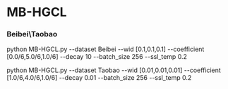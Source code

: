 # MB-HGCL
### Beibei\Taobao

python MB-HGCL.py --dataset Beibei --wid [0.1,0.1,0.1] --coefficient [0.0/6,5.0/6,1.0/6] --decay 10 --batch_size 256 --ssl_temp 0.2

python MB-HGCL.py --dataset Taobao --wid [0.01,0.01,0.01] --coefficient [1.0/6,4.0/6,1.0/6] --decay 0.01 --batch_size 256 --ssl_temp 0.2
